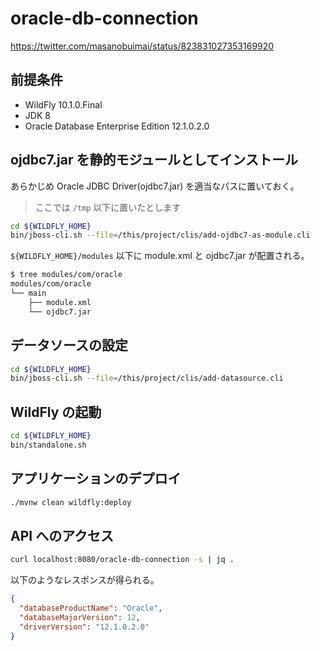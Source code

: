 # oracle-db-connection

https://twitter.com/masanobuimai/status/823831027353169920

## 前提条件

* WildFly 10.1.0.Final
* JDK 8
* Oracle Database Enterprise Edition 12.1.0.2.0

## ojdbc7.jar を静的モジュールとしてインストール

あらかじめ Oracle JDBC Driver(ojdbc7.jar) を適当なパスに置いておく。

> ここでは `/tmp` 以下に置いたとします

``` sh
cd ${WILDFLY_HOME}
bin/jboss-cli.sh --file=/this/project/clis/add-ojdbc7-as-module.cli
```

`${WILDFLY_HOME}/modules` 以下に module.xml と ojdbc7.jar が配置される。 

``` sh
$ tree modules/com/oracle
modules/com/oracle
└── main
    ├── module.xml
    └── ojdbc7.jar
```

## データソースの設定

``` sh
cd ${WILDFLY_HOME}
bin/jboss-cli.sh --file=/this/project/clis/add-datasource.cli
```

## WildFly の起動

``` sh
cd ${WILDFLY_HOME}
bin/standalone.sh
```

## アプリケーションのデプロイ

``` sh
./mvnw clean wildfly:deploy
```

## API へのアクセス

``` sh
curl localhost:8080/oracle-db-connection -s | jq .
```

以下のようなレスポンスが得られる。

``` json
{
  "databaseProductName": "Oracle",
  "databaseMajorVersion": 12,
  "driverVersion": "12.1.0.2.0"
}
```
